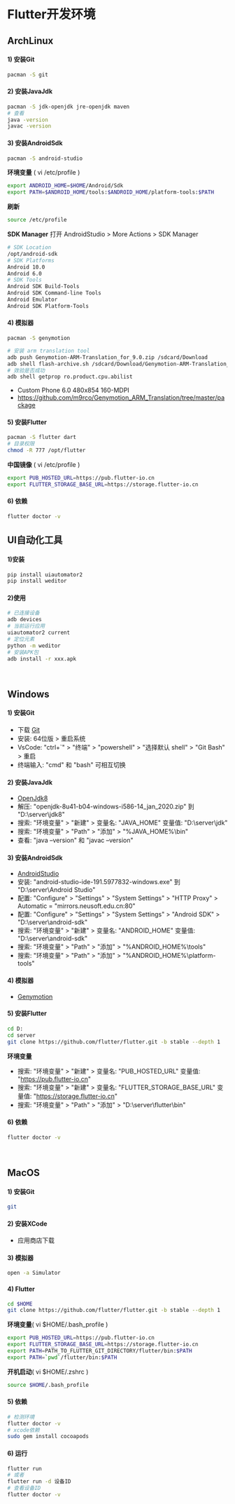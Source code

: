 # Flutter开发环境

## ArchLinux
#### 1) 安装Git
```bash
pacman -S git
```

#### 2) 安装JavaJdk
```bash
pacman -S jdk-openjdk jre-openjdk maven
# 查看
java -version
javac -version
```

#### 3) 安装AndroidSdk
```bash
pacman -S android-studio
```
**环境变量** ( vi /etc/profile )
```bash
export ANDROID_HOME=$HOME/Android/Sdk
export PATH=$ANDROID_HOME/tools:$ANDROID_HOME/platform-tools:$PATH
```
**刷新**
```bash
source /etc/profile
```
**SDK Manager**
打开 AndroidStudio > More Actions > SDK Manager
```bash
# SDK Location
/opt/android-sdk
# SDK Platforms
Android 10.0
Android 6.0
# SDK Tools
Android SDK Build-Tools
Android SDK Command-line Tools
Android Emulator
Android SDK Platform-Tools
```

#### 4) 模拟器
```bash
pacman -S genymotion

# 安装 arm translation tool
adb push Genymotion-ARM-Translation_for_9.0.zip /sdcard/Download
adb shell flash-archive.sh /sdcard/Download/Genymotion-ARM-Translation_for_9.0.zip
# 效验是否成功
adb shell getprop ro.product.cpu.abilist
```
- Custom Phone 6.0  480x854  160-MDPI
- https://github.com/m9rco/Genymotion_ARM_Translation/tree/master/package


#### 5) 安装Flutter
```bash
pacman -S flutter dart
# 目录权限
chmod -R 777 /opt/flutter
```
**中国镜像** ( vi /etc/profile )
```bash
export PUB_HOSTED_URL=https://pub.flutter-io.cn
export FLUTTER_STORAGE_BASE_URL=https://storage.flutter-io.cn
```

#### 6) 依赖
```bash
flutter doctor -v
```

## UI自动化工具
#### 1)安装
```bash
pip install uiautomator2
pip install weditor
```
#### 2)使用
```bash
# 已连接设备
adb devices
# 当前运行应用
uiautomator2 current
# 定位元素
python -m weditor
# 安装APK包
adb install -r xxx.apk
```


<br/>

## Windows
#### 1) 安装Git
- 下载 [Git](https://git-scm.com/download/win)
- 安装: 64位版 > 重启系统
- VsCode: "ctrl+`" > "终端" > "powershell" > "选择默认 shell" > "Git Bash" > 重启
- 终端输入: "cmd" 和 "bash" 可相互切换

#### 2) 安装JavaJdk
- [OpenJdk8](https://jdk.java.net/java-se-ri/8-MR3)
- 解压: "openjdk-8u41-b04-windows-i586-14_jan_2020.zip" 到 "D:\server\jdk8"
- 搜索: "环境变量" > "新建" > 变量名: "JAVA_HOME" 变量值: "D:\server\jdk"
- 搜索: "环境变量" > "Path" > "添加" > "%JAVA_HOME%\bin"
- 查看: "java –version" 和 "javac –version"

#### 3) 安装AndroidSdk
- [AndroidStudio](http://developer.android.com/sdk/index.html)
- 安装: "android-studio-ide-191.5977832-windows.exe" 到 "D:\server\Android Studio"
- 配置: "Configure" > "Settings" > "System Settings" > "HTTP Proxy" > Automatic = "mirrors.neusoft.edu.cn:80"
- 配置: "Configure" > "Settings" > "System Settings" > "Android SDK" > "D:\server\android-sdk"
- 搜索: "环境变量" > "新建" > 变量名: "ANDROID_HOME" 变量值: "D:\server\android-sdk"
- 搜索: "环境变量" > "Path" > "添加" > "%ANDROID_HOME%\tools"
- 搜索: "环境变量" > "Path" > "添加" > "%ANDROID_HOME%\platform-tools"

#### 4) 模拟器
- [Genymotion](https://www.genymotion.com/download/)

#### 5) 安装Flutter
```bash
cd D:
cd server
git clone https://github.com/flutter/flutter.git -b stable --depth 1
```
**环境变量**
- 搜索: "环境变量" > "新建" > 变量名: "PUB_HOSTED_URL" 变量值: "https://pub.flutter-io.cn"
- 搜索: "环境变量" > "新建" > 变量名: "FLUTTER_STORAGE_BASE_URL" 变量值: "https://storage.flutter-io.cn"
- 搜索: "环境变量" > "Path" > "添加" > "D:\server\flutter\bin"

#### 6) 依赖
```bash
flutter doctor -v
```

<br/>

## MacOS
#### 1) 安装Git
```bash
git
```

#### 2) 安装XCode
- 应用商店下载

#### 3) 模拟器
```bash
open -a Simulator
```

#### 4) Flutter
```bash
cd $HOME
git clone https://github.com/flutter/flutter.git -b stable --depth 1
```
**环境变量**( vi $HOME/.bash_profile )
```bash
export PUB_HOSTED_URL=https://pub.flutter-io.cn
export FLUTTER_STORAGE_BASE_URL=https://storage.flutter-io.cn
export PATH=PATH_TO_FLUTTER_GIT_DIRECTORY/flutter/bin:$PATH
export PATH=`pwd`/flutter/bin:$PATH
```
**开机启动**( vi $HOME/.zshrc )
```bash
source $HOME/.bash_profile
```

#### 5) 依赖
```bash
# 检测环境
flutter doctor -v
# xcode依赖
sudo gem install cocoapods
```

#### 6) 运行
```bash
flutter run
# 或者
flutter run -d 设备ID
# 查看设备ID
flutter doctor -v
```

<br/><br/>